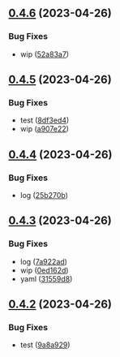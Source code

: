 ## [0.4.6](https://github.com/codingkwazii/nx-react-actions/compare/v0.4.5...v0.4.6) (2023-04-26)


### Bug Fixes

* wip ([52a83a7](https://github.com/codingkwazii/nx-react-actions/commit/52a83a782ef197e50149bb9cec5a505eaf672898))



## [0.4.5](https://github.com/codingkwazii/nx-react-actions/compare/v0.4.4...v0.4.5) (2023-04-26)


### Bug Fixes

* test ([8df3ed4](https://github.com/codingkwazii/nx-react-actions/commit/8df3ed4c85819c4393dc91a1b035625d9f9ef5cf))
* wip ([a907e22](https://github.com/codingkwazii/nx-react-actions/commit/a907e221a8f91fe9b9ea90bb9ceaf9a76267ca5c))



## [0.4.4](https://github.com/codingkwazii/nx-react-actions/compare/v0.4.3...v0.4.4) (2023-04-26)


### Bug Fixes

* log ([25b270b](https://github.com/codingkwazii/nx-react-actions/commit/25b270b478e7b706dd522177dd38a8922a01c666))



## [0.4.3](https://github.com/codingkwazii/nx-react-actions/compare/v0.4.2...v0.4.3) (2023-04-26)


### Bug Fixes

* log ([7a922ad](https://github.com/codingkwazii/nx-react-actions/commit/7a922ad5f5b5ec184729751295480db4a6099871))
* wip ([0ed162d](https://github.com/codingkwazii/nx-react-actions/commit/0ed162def65ea19c11611097cd2cd3021a9cfad4))
* yaml ([31559d8](https://github.com/codingkwazii/nx-react-actions/commit/31559d8d199f7113506b5cc01b8674e6629195fe))



## [0.4.2](https://github.com/codingkwazii/nx-react-actions/compare/v0.4.1...v0.4.2) (2023-04-26)


### Bug Fixes

* test ([9a8a929](https://github.com/codingkwazii/nx-react-actions/commit/9a8a929802ec68ea423357ce710f20883abe05a3))



